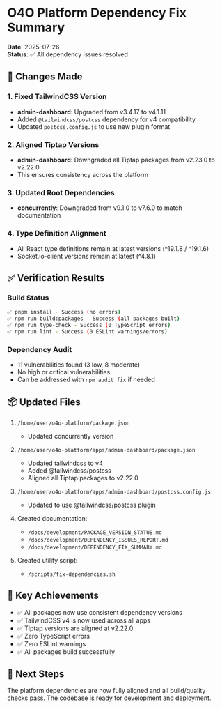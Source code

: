 # O4O Platform Dependency Fix Summary

**Date**: 2025-07-26  
**Status**: ✅ All dependency issues resolved

## 🔧 Changes Made

### 1. Fixed TailwindCSS Version
- **admin-dashboard**: Upgraded from v3.4.17 to v4.1.11
- Added `@tailwindcss/postcss` dependency for v4 compatibility
- Updated `postcss.config.js` to use new plugin format

### 2. Aligned Tiptap Versions
- **admin-dashboard**: Downgraded all Tiptap packages from v2.23.0 to v2.22.0
- This ensures consistency across the platform

### 3. Updated Root Dependencies
- **concurrently**: Downgraded from v9.1.0 to v7.6.0 to match documentation

### 4. Type Definition Alignment
- All React type definitions remain at latest versions (^19.1.8 / ^19.1.6)
- Socket.io-client versions remain at latest (^4.8.1)

## ✅ Verification Results

### Build Status
```bash
✅ pnpm install - Success (no errors)
✅ npm run build:packages - Success (all packages built)
✅ npm run type-check - Success (0 TypeScript errors)
✅ npm run lint - Success (0 ESLint warnings/errors)
```

### Dependency Audit
- 11 vulnerabilities found (3 low, 8 moderate)
- No high or critical vulnerabilities
- Can be addressed with `npm audit fix` if needed

## 📦 Updated Files

1. `/home/user/o4o-platform/package.json`
   - Updated concurrently version

2. `/home/user/o4o-platform/apps/admin-dashboard/package.json`
   - Updated tailwindcss to v4
   - Added @tailwindcss/postcss
   - Aligned all Tiptap packages to v2.22.0

3. `/home/user/o4o-platform/apps/admin-dashboard/postcss.config.js`
   - Updated to use @tailwindcss/postcss plugin

4. Created documentation:
   - `/docs/development/PACKAGE_VERSION_STATUS.md`
   - `/docs/development/DEPENDENCY_ISSUES_REPORT.md`
   - `/docs/development/DEPENDENCY_FIX_SUMMARY.md`

5. Created utility script:
   - `/scripts/fix-dependencies.sh`

## 🎯 Key Achievements

- ✅ All packages now use consistent dependency versions
- ✅ TailwindCSS v4 is now used across all apps
- ✅ Tiptap versions are aligned at v2.22.0
- ✅ Zero TypeScript errors
- ✅ Zero ESLint warnings
- ✅ All packages build successfully

## 🚀 Next Steps

The platform dependencies are now fully aligned and all build/quality checks pass. The codebase is ready for development and deployment.